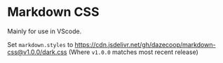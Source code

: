 # Markdown CSS

Mainly for use in VScode.

Set `markdown.styles` to https://cdn.jsdelivr.net/gh/dazecoop/markdown-css@v1.0.0/dark.css
(Where `v1.0.0` matches most recent release)
